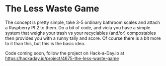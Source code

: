The Less Waste Game
===

The concept is pretty simple, take 3-5 ordinary bathroom scales and attach a Raspberry PI 2 to them. Do a bit of code, and viola you have a simple system that weighs your trash vs your recyclables (and/or) compostables then provides you with a runny tally and score. Of course there is a bit more to it than this, but this is the basic idea.

Code coming soon, follow the project on Hack-a-Day.io at https://hackaday.io/project/4675-the-less-waste-game
